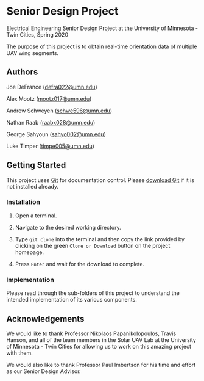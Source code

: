 # Senior Design Project

Electrical Engineering Senior Design Project at the University of Minnesota - Twin Cities, Spring 2020

The purpose of this project is to obtain real-time orientation data of multiple UAV wing segments.

## Authors

Joe DeFrance (defra022@umn.edu)

Alex Mootz (mootz017@umn.edu)

Andrew Schweyen (schwe596@umn.edu)

Nathan Raab (raabx028@umn.edu)

George Sahyoun (sahyo002@umn.edu)

Luke Timper (timpe005@umn.edu)

## Getting Started

This project uses [Git](https://git-scm.com/about) for documentation control. Please [download Git](https://git-scm.com/downloads) if it is not installed already.

### Installation

1. Open a terminal.

2. Navigate to the desired working directory.

3. Type `git clone` into the terminal and then copy the link provided by clicking on the green `Clone or Download` button on the project homepage.

4. Press `Enter` and wait for the download to complete.

### Implementation

Please read through the sub-folders of this project to understand the intended implementation of its various components.

## Acknowledgements

We would like to thank Professor Nikolaos Papanikolopoulos, Travis Hanson, and all of the team members in the Solar UAV Lab at the University of Minnesota - Twin Cities for allowing us to work on this amazing project with them.

We would also like to thank Professor Paul Imbertson for his time and effort as our Senior Design Advisor.
